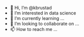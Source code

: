 - 👋 Hi, I’m @kbrustad
- 👀 I’m interested in data science
- 🌱 I’m currently learning ...
- 💞️ I’m looking to collaborate on ...
- 📫 How to reach me ...

<!---
kbrustad/kbrustad is a ✨ special ✨ repository because its `README.md` (this file) appears on your GitHub profile.
You can click the Preview link to take a look at your changes.
--->
